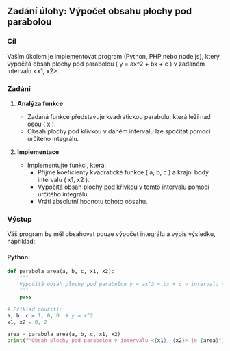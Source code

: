 ## Zadání úlohy: Výpočet obsahu plochy pod parabolou

### Cíl
Vaším úkolem je implementovat program (Python, PHP nebo node.js), který vypočítá obsah plochy pod parabolou \( y = ax^2 + bx + c \) v zadaném intervalu <x1, x2>.

### Zadání
1. **Analýza funkce**
   - Zadaná funkce představuje kvadratickou parabolu, která leží nad osou \( x \).
   - Obsah plochy pod křivkou v daném intervalu lze spočítat pomocí určitého integrálu.

2. **Implementace**
   - Implementujte funkci, která:
     - Přijme koeficienty kvadratické funkce \( a, b, c \) a krajní body intervalu \( x1, x2 \).
     - Vypočítá obsah plochy pod křivkou v tomto intervalu pomocí určitého integrálu.
     - Vrátí absolutní hodnotu tohoto obsahu.

### Výstup
Váš program by měl obsahovat pouze výpočet integrálu a výpis výsledku, například:

#### Python:
```python
def parabola_area(a, b, c, x1, x2):
    """
    Vypočítá obsah plochy pod parabolou y = ax^2 + bx + c v intervalu <x1, x2>.
    """
    pass

# Příklad použití:
a, b, c = 1, 0, 0  # y = x^2
x1, x2 = 0, 2

area = parabola_area(a, b, c, x1, x2)
print(f"Obsah plochy pod parabolou v intervalu <{x1}, {x2}> je {area}")
```
